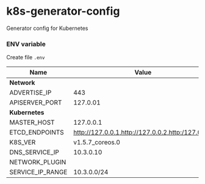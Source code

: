 # k8s-generator-config

Generator config for Kubernetes


### ENV variable

Create file `.env`

| Name             | Value |
|------------------|----------------------------------------|
| **Network**      |                                        |
| ADVERTISE_IP     | 443                                    |
| APISERVER_PORT   | 127.0.01                               |
| **Kubernetes**   |                                        |
| MASTER_HOST      | 127.0.0.1                              |
| ETCD_ENDPOINTS   | http://127.0.0.1,http://127.0.0.2,http:/127.0.0.3 |
| K8S_VER          | v1.5.7_coreos.0                        |
| DNS_SERVICE_IP   | 10.3.0.10                              |
| NETWORK_PLUGIN   |                                        |
| SERVICE_IP_RANGE | 10.3.0.0/24                            |

